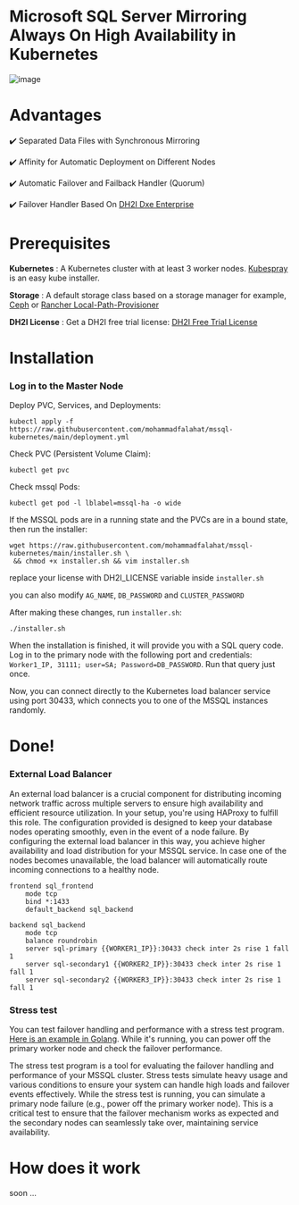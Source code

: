# Microsoft SQL Server Mirroring Always On High Availability in Kubernetes

![image](https://github.com/falahatme/mssql-kubernetes/assets/7458874/87e1257e-0063-40fb-9eb9-46f969077146)

# Advantages

✔️ Separated Data Files with Synchronous Mirroring

✔️ Affinity for Automatic Deployment on Different Nodes

✔️ Automatic Failover and Failback Handler (Quorum)

✔️ Failover Handler Based On [DH2I Dxe Enterprise](https://dh2i.com/dxenterprise-high-availability/)

# Prerequisites

**Kubernetes** : A Kubernetes cluster with at least 3 worker nodes. [Kubespray](https://github.com/mohammadfalahat/kubespray) is an easy kube installer.

**Storage** : A default storage class based on a storage manager for example, [Ceph](https://github.com/mohammadfalahat/rook) or [Rancher Local-Path-Provisioner](https://github.com/rancher/local-path-provisioner)

**DH2I License** : Get a DH2I free trial license: [DH2I Free Trial License](https://clients.dh2i.com/Default.aspx)

# Installation

### Log in to the Master Node

Deploy PVC, Services, and Deployments:

```
kubectl apply -f https://raw.githubusercontent.com/mohammadfalahat/mssql-kubernetes/main/deployment.yml
```

Check PVC (Persistent Volume Claim):

```
kubectl get pvc
```

Check mssql Pods:

```
kubectl get pod -l lblabel=mssql-ha -o wide 
```

If the MSSQL pods are in a running state and the PVCs are in a bound state, then run the installer:

```
wget https://raw.githubusercontent.com/mohammadfalahat/mssql-kubernetes/main/installer.sh \
 && chmod +x installer.sh && vim installer.sh
```

replace your license with DH2I_LICENSE variable inside `installer.sh`

you can also modify `AG_NAME`, `DB_PASSWORD` and `CLUSTER_PASSWORD`

After making these changes, run `installer.sh`:

```
./installer.sh
```

When the installation is finished, it will provide you with a SQL query code. Log in to the primary node with the following port and credentials: `Worker1_IP, 31111; user=SA; Password=DB_PASSWORD`. Run that query just once.

Now, you can connect directly to the Kubernetes load balancer service using port 30433, which connects you to one of the MSSQL instances randomly.

# Done!

### External Load Balancer

An external load balancer is a crucial component for distributing incoming network traffic across multiple servers to ensure high availability and efficient resource utilization. In your setup, you're using HAProxy to fulfill this role. The configuration provided is designed to keep your database nodes operating smoothly, even in the event of a node failure.
By configuring the external load balancer in this way, you achieve higher availability and load distribution for your MSSQL service. In case one of the nodes becomes unavailable, the load balancer will automatically route incoming connections to a healthy node.

```
frontend sql_frontend
    mode tcp
    bind *:1433
    default_backend sql_backend

backend sql_backend
    mode tcp
    balance roundrobin
    server sql-primary {{WORKER1_IP}}:30433 check inter 2s rise 1 fall 1
    server sql-secondary1 {{WORKER2_IP}}:30433 check inter 2s rise 1 fall 1
    server sql-secondary2 {{WORKER3_IP}}:30433 check inter 2s rise 1 fall 1
```

### Stress test

You can test failover handling and performance with a stress test program. [Here is an example in Golang](https://github.com/mohammadfalahat/mssql-kubernetes/blob/main/stresstest.go). While it's running, you can power off the primary worker node and check the failover performance.

The stress test program is a tool for evaluating the failover handling and performance of your MSSQL cluster. Stress tests simulate heavy usage and various conditions to ensure your system can handle high loads and failover events effectively.
While the stress test is running, you can simulate a primary node failure (e.g., power off the primary worker node). This is a critical test to ensure that the failover mechanism works as expected and the secondary nodes can seamlessly take over, maintaining service availability.

# How does it work
soon ...
